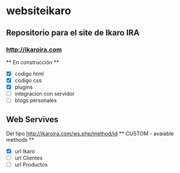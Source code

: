# websiteikaro
## Repositorio para el site de Ikaro IRA
### http://ikaroira.com

** En construcción **

- [x] codigo html
- [x] codigo css
- [x] plugins
- [ ] integracion con servidor
- [ ] blogs personales

## Web Servives
Del tipo http://ikaroira.com/ws.php/method/id
** CUSTOM - avaiable methods **

- [x] url Ikaro
- [ ] url Clientes
- [ ] url Productos